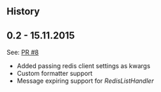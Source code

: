 History
-------

0.2 - 15.11.2015
----------------
See: [PR #8](https://github.com/lobziik/rlog/pull/8)

* Added passing redis client settings as kwargs
* Custom formatter support
* Message expiring support for _RedisListHandler_
